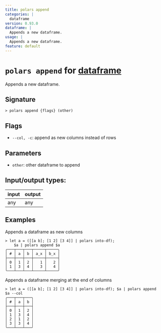 ```yaml
---
title: polars append
categories: |
  dataframe
version: 0.93.0
dataframe: |
  Appends a new dataframe.
usage: |
  Appends a new dataframe.
feature: default
---
```

<!-- This file is automatically generated. Please edit the command in https://github.com/nushell/nushell instead. -->

# `polars append` for [dataframe](/commands/categories/dataframe.md)

<div class='command-title'>Appends a new dataframe.</div>

## Signature

```> polars append {flags} (other)```

## Flags

 -  `--col, -c`: append as new columns instead of rows

## Parameters

 -  `other`: other dataframe to append


## Input/output types:

| input | output |
| ----- | ------ |
| any   | any    |

## Examples

Appends a dataframe as new columns
```nu
> let a = ([[a b]; [1 2] [3 4]] | polars into-df);
    $a | polars append $a
╭───┬───┬───┬─────┬─────╮
│ # │ a │ b │ a_x │ b_x │
├───┼───┼───┼─────┼─────┤
│ 0 │ 1 │ 2 │   1 │   2 │
│ 1 │ 3 │ 4 │   3 │   4 │
╰───┴───┴───┴─────┴─────╯

```

Appends a dataframe merging at the end of columns
```nu
> let a = ([[a b]; [1 2] [3 4]] | polars into-df); $a | polars append $a --col
╭───┬───┬───╮
│ # │ a │ b │
├───┼───┼───┤
│ 0 │ 1 │ 2 │
│ 1 │ 3 │ 4 │
│ 2 │ 1 │ 2 │
│ 3 │ 3 │ 4 │
╰───┴───┴───╯

```
